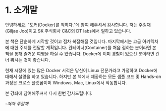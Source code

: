 # 1. 소개말

안녕하세요. "도커\(Docker\)를 익히다."에 참여 해주셔서 감사합니다. 저는 주길재\(Giljae Joo\)이고 SK 주식회사 C&C의 DT labs에서 일하고 있습니다.

본 책은 단순하게 시작할 것이고 점차 복잡해질 것입니다. 마지막에서는 고급 아키텍처에 대한 주제를 전달할 계획입니다. 컨테이너\(Container\)를 처음 접하는 분이라면 본 책을 통해 즐거운 여행을 하실 수 있습니다. Docker에 이미 경험이 있으신 분이라면 건너 뛰시는 것이 좋습니다.

현재 시장에 있는 많은 Docker 서적은 당신이 Linux 전문가라고 가정하고 Docker에 대해서 설명을 하고 있습니다. 하지만 본 책에서 제공하는 모든 샘플 코드 및 Hands-on 과정은 크로스 플랫폼이며 Windows, Mac, Linux에서 작동합니다.

본 강좌에 참여해주셔서 다시 한번 감사드립니다.

_-저자 주길재_

